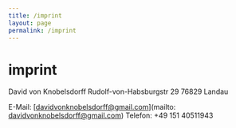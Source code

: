 ```yaml
---
title: /imprint
layout: page
permalink: /imprint
---
```


# imprint

David von Knobelsdorff
Rudolf-von-Habsburgstr 29
76829 Landau

E-Mail: [davidvonknobelsdorff@gmail.com](mailto: davidvonknobelsdorff@gmail.com)
Telefon: +49 151 40511943
